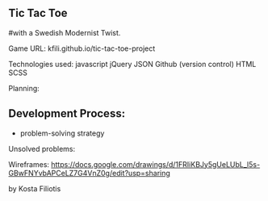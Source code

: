 ## Tic Tac Toe
#with a Swedish Modernist Twist.

Game URL:
kfili.github.io/tic-tac-toe-project

Technologies used:
javascript
jQuery
JSON
Github (version control)
HTML
SCSS

Planning:

Development Process:
-
- problem-solving strategy

Unsolved problems:

Wireframes:
https://docs.google.com/drawings/d/1FRIiKBJy5gUeLUbL_l5s-GBwFNYvbAPCeLZ7G4VnZ0g/edit?usp=sharing

by Kosta Filiotis
